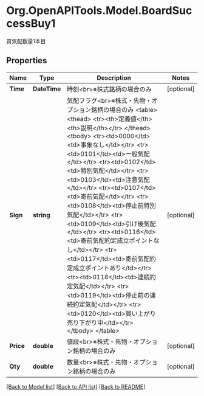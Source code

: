 # Org.OpenAPITools.Model.BoardSuccessBuy1
買気配数量1本目
## Properties

Name | Type | Description | Notes
------------ | ------------- | ------------- | -------------
**Time** | **DateTime** | 時刻&lt;br&gt;※株式銘柄の場合のみ | [optional] 
**Sign** | **string** | 気配フラグ&lt;br&gt;※株式・先物・オプション銘柄の場合のみ &lt;table&gt; &lt;thead&gt; &lt;tr&gt;&lt;th&gt;定義値&lt;/th&gt;&lt;th&gt;説明&lt;/th&gt;&lt;/tr&gt; &lt;/thead&gt; &lt;tbody&gt; &lt;tr&gt;&lt;td&gt;0000&lt;/td&gt;&lt;td&gt;事象なし&lt;/td&gt;&lt;/tr&gt; &lt;tr&gt;&lt;td&gt;0101&lt;/td&gt;&lt;td&gt;一般気配&lt;/td&gt;&lt;/tr&gt; &lt;tr&gt;&lt;td&gt;0102&lt;/td&gt;&lt;td&gt;特別気配&lt;/td&gt;&lt;/tr&gt; &lt;tr&gt;&lt;td&gt;0103&lt;/td&gt;&lt;td&gt;注意気配&lt;/td&gt;&lt;/tr&gt; &lt;tr&gt;&lt;td&gt;0107&lt;/td&gt;&lt;td&gt;寄前気配&lt;/td&gt;&lt;/tr&gt; &lt;tr&gt;&lt;td&gt;0108&lt;/td&gt;&lt;td&gt;停止前特別気配&lt;/td&gt;&lt;/tr&gt; &lt;tr&gt;&lt;td&gt;0109&lt;/td&gt;&lt;td&gt;引け後気配&lt;/td&gt;&lt;/tr&gt; &lt;tr&gt;&lt;td&gt;0116&lt;/td&gt;&lt;td&gt;寄前気配約定成立ポイントなし&lt;/td&gt;&lt;/tr&gt; &lt;tr&gt;&lt;td&gt;0117&lt;/td&gt;&lt;td&gt;寄前気配約定成立ポイントあり&lt;/td&gt;&lt;/tr&gt; &lt;tr&gt;&lt;td&gt;0118&lt;/td&gt;&lt;td&gt;連続約定気配&lt;/td&gt;&lt;/tr&gt; &lt;tr&gt;&lt;td&gt;0119&lt;/td&gt;&lt;td&gt;停止前の連続約定気配&lt;/td&gt;&lt;/tr&gt; &lt;tr&gt;&lt;td&gt;0120&lt;/td&gt;&lt;td&gt;買い上がり売り下がり中&lt;/td&gt;&lt;/tr&gt; &lt;/tbody&gt; &lt;/table&gt; | [optional] 
**Price** | **double** | 値段&lt;br&gt;※株式・先物・オプション銘柄の場合のみ | [optional] 
**Qty** | **double** | 数量&lt;br&gt;※株式・先物・オプション銘柄の場合のみ | [optional] 

[[Back to Model list]](../README.md#documentation-for-models) [[Back to API list]](../README.md#documentation-for-api-endpoints) [[Back to README]](../README.md)

